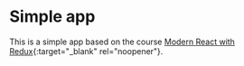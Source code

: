 # Simple app

This is a simple app based on the course [Modern React with Redux](https://www.udemy.com/course/react-redux/){:target="_blank" rel="noopener"}.
